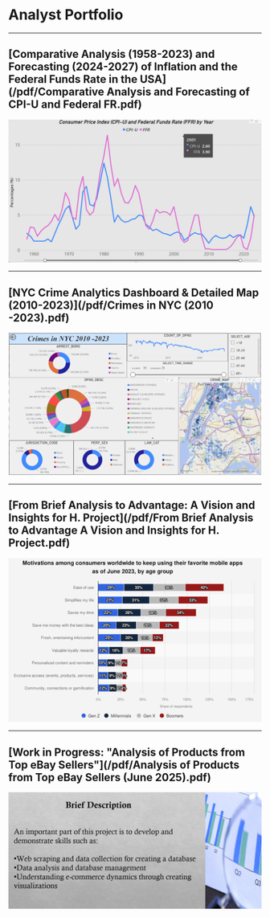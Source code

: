 # Analyst Portfolio

---

## [Comparative Analysis (1958-2023) and Forecasting (2024-2027) of Inflation and the Federal Funds Rate in the USA](/pdf/Comparative Analysis and Forecasting of CPI-U and Federal FR.pdf)

<img src="images/Screenshot 2024-05-08 135637.png?raw=true"/>

---

## [NYC Crime Analytics Dashboard & Detailed Map (2010-2023)](/pdf/Crimes in NYC (2010 -2023).pdf)

<img src="images/Screenshot 2024-07-20 235820.png?raw=true"/>

---

## [From Brief Analysis to Advantage: A Vision and Insights for H. Project](/pdf/From Brief Analysis to Advantage A Vision and Insights for H. Project.pdf)

<img src="images/Screenshot 2025-05-27 163620.png?raw=true"/>

---

## [Work in Progress: "Analysis of Products from Top eBay Sellers"](/pdf/Analysis of Products from Top eBay Sellers (June 2025).pdf)

<img src="images/Screenshot 2024-07-27 124324.png?raw=true"/>
